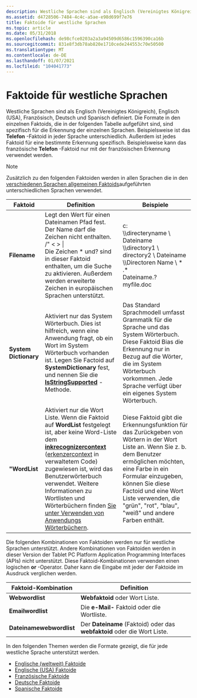 ```yaml
---
description: Westliche Sprachen sind als Englisch (Vereinigtes Königreich), Englisch (USA), Französisch, Deutsch und Spanisch definiert.
ms.assetid: d4728506-7484-4c4c-a5ae-e98d699f7e76
title: Faktoide für westliche Sprachen
ms.topic: article
ms.date: 05/31/2018
ms.openlocfilehash: de98cfce0203a2a3a94509d6586c1596390ca16b
ms.sourcegitcommit: 831e8f3db78ab820e1710cede244553c70e50500
ms.translationtype: MT
ms.contentlocale: de-DE
ms.lasthandoff: 01/07/2021
ms.locfileid: "104041773"
---
```

# <a name="factoids-for-western-languages"></a>Faktoide für westliche Sprachen

Westliche Sprachen sind als Englisch (Vereinigtes Königreich), Englisch (USA), Französisch, Deutsch und Spanisch definiert. Die Formate in den einzelnen Faktoids, die in der folgenden Tabelle aufgeführt sind, sind spezifisch für die Erkennung der einzelnen Sprachen. Beispielsweise ist das **Telefon** -Faktoid in jeder Sprache unterschiedlich. Außerdem ist jedes Faktoid für eine bestimmte Erkennung spezifisch. Beispielsweise kann das französische **Telefon** -Faktoid nur mit der französischen Erkennung verwendet werden.

> [!Note]  
> Zusätzlich zu den folgenden Faktoiden werden in allen Sprachen die in den [verschiedenen Sprachen allgemeinen Faktoids](factoids-common-across-languages.md)aufgeführten unterschiedlichen Sprachen verwendet.

 



| Faktoid              | Definition                                                                                                                                                                                                                                                                                                                                                                                                           | Beispiele                                                                                                                                                                                                                                                            |
|----------------------|----------------------------------------------------------------------------------------------------------------------------------------------------------------------------------------------------------------------------------------------------------------------------------------------------------------------------------------------------------------------------------------------------------------------|---------------------------------------------------------------------------------------------------------------------------------------------------------------------------------------------------------------------------------------------------------------------|
| **Filename**         | Legt den Wert für einen Dateinamen Pfad fest. Der Name darf die Zeichen nicht enthalten.<br/> /" < > \|<br/> Die Zeichen \* und? sind in dieser Faktoid enthalten, um die Suche zu aktivieren. Außerdem werden erweiterte Zeichen in europäischen Sprachen unterstützt.<br/>                                                                                                                                                    | c:<br/> \\\\directeryname \\ Dateiname<br/> \\\\directory1 \\ directory2 \\ Dateiname<br/> \\\\Directoren Name \\ \* .\*<br/> Dateiname.?<br/> myfile.doc<br/>                                                                                |
| **System Dictionary** | Aktiviert nur das System Wörterbuch. Dies ist hilfreich, wenn eine Anwendung fragt, ob ein Wort im System Wörterbuch vorhanden ist. Legen Sie Factoid auf **SystemDictionary** fest, und nennen Sie die [**IsStringSupported**](/windows/desktop/api/msinkaut/nf-msinkaut-iinkrecognizercontext-isstringsupported) -Methode.<br/>                                                                                                                                                 | Das Standard Sprachmodell umfasst Grammatik für die Sprache und das System Wörterbuch. Diese Faktoid Bias die Erkennung nur in Bezug auf die Wörter, die im System Wörterbuch vorkommen. Jede Sprache verfügt über ein eigenes System Wörterbuch.<br/>                   |
| **"WordList**         | Aktiviert nur die Wort Liste. Wenn die Faktoid auf **WordList** festgelegt ist, aber keine Word-Liste dem [**inkrecognizercontext**](inkrecognizercontext-class.md) ([erkenzercontext](/previous-versions/ms552546(v=vs.100)) in verwaltetem Code) zugewiesen ist, wird das Benutzerwörterbuch verwendet. Weitere Informationen zu Wortlisten und Wörterbüchern finden [Sie unter Verwenden von Anwendungs Wörterbüchern](using-application-dictionaries.md).<br/> | Diese Faktoid gibt die Erkennungsfunktion für das Zurückgeben von Wörtern in der Wort Liste an. Wenn Sie z. b. dem Benutzer ermöglichen möchten, eine Farbe in ein Formular einzugeben, können Sie diese Factoid und eine Wort Liste verwenden, die "grün", "rot", "blau", "weiß" und andere Farben enthält.<br/> |



 

Die folgenden Kombinationen von Faktoiden werden nur für westliche Sprachen unterstützt. Andere Kombinationen von Faktoiden werden in dieser Version der Tablet PC Platform Application Programming Interfaces (APIs) nicht unterstützt. Diese Faktoid-Kombinationen verwenden einen logischen **or** -Operator. Daher kann die Eingabe mit jeder der Faktoide im Ausdruck verglichen werden.



| Faktoid-Kombination     | Definition                                                                   |
|-------------------------|------------------------------------------------------------------------------|
| **Webwordlist**         | **Webfaktoid** oder Wort Liste.<br/>                             |
| **Emailwordlist**       | Die **e-Mail-** Faktoid oder die Wortliste.<br/>                           |
| **Dateinamewebwordlist** | Der **Dateiname** (Faktoid) oder das **webfaktoid** oder die Wort Liste.<br/> |



 

In den folgenden Themen werden die Formate gezeigt, die für jede westliche Sprache unterstützt werden.

-   [Englische (weltweit) Faktoide](english--worldwide--factoids.md)
-   [Englische (USA) Faktoide](english--united-states--factoids.md)
-   [Französische Faktoide](french-factoids.md)
-   [Deutsche Faktoide](german-factoids.md)
-   [Spanische Faktoide](spanish-factoids.md)

 

